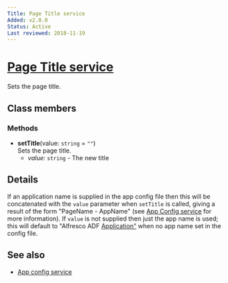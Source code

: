 ```yaml
---
Title: Page Title service
Added: v2.0.0
Status: Active
Last reviewed: 2018-11-19
---
```


# [Page Title service](../../../lib/core/services/page-title.service.ts "Defined in page-title.service.ts")

Sets the page title.

## Class members

### Methods

-   **setTitle**(value: `string` = `""`)<br/>
    Sets the page title.
    -   _value:_ `string`  - The new title

## Details

If an application name is supplied in the app config file then this will
be concatenated with the `value` parameter when `setTitle` is called, giving
a result of the form "PageName - AppName" (see
[App Config service](app-config.service.md) for more information). If `value`
is not supplied then just the app name is used; this will default to
"Alfresco ADF [Application"](../../../lib/testing/src/lib/core/structure/application.ts) when no app name set in the config file.

## See also

-   [App config service](app-config.service.md)
